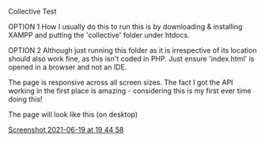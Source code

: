 Collective Test

OPTION 1
How I usually do this to run this is by downloading & installing XAMPP and putting the 'collective' folder under htdocs.

OPTION 2
Although just running this folder as it is irrespective of its location should also work fine, as this isn't coded in PHP. Just ensure 'index.html' is opened in a browser and not an IDE.

The page is responsive across all screen sizes. The fact I got the API working in the first place is amazing - considering this is my first ever time doing this!

The page will look like this (on desktop)

[Screenshot 2021-06-19 at 19 44 58](https://user-images.githubusercontent.com/32004621/122652448-d6603300-d136-11eb-88f3-0c778ce180e1.png)
